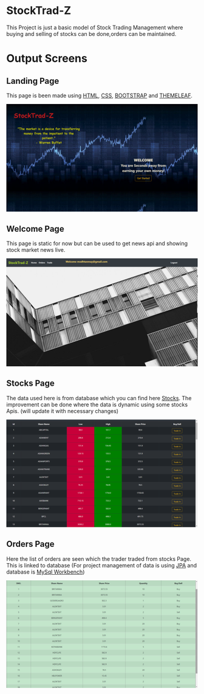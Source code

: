 # StockTrad-Z
This Project is just a basic model of Stock Trading Management where buying and selling of stocks can be done,orders can be maintained.

# Output Screens
## Landing Page
This page is been made using [HTML](https://developer.mozilla.org/en-US/docs/Web/HTML#:~:text=HTML%20(HyperText%20Markup%20Language)%20is,functionality%2Fbehavior%20(JavaScript).), 
[CSS](https://developer.mozilla.org/en-US/docs/Web/CSS), [BOOTSTRAP](https://getbootstrap.com/) and [THEMELEAF](https://www.thymeleaf.org/).

![Landing Page](Share-Data/snippets/landingPage.png)


## Welcome Page
This page is static for now but can be used to get news api and showing stock market news live.

![Welcome Page](Share-Data/snippets/welcomePage.png)

## Stocks Page
The data used here is from database which you can find here [Stocks](https://github.com/modhtanmay/Stock-Trading-Management/blob/master/Share-Data/Sql%20Scripts/shares.sql). The improvement can be done where the data is dynamic using some stocks Apis. (will update it with necessary changes)

![Stocks](Share-Data/snippets/stocksPage.png)


## Orders Page
Here the list of orders are seen which the trader traded from stocks Page. This is linked to database (For project management of data is using [JPA](https://spring.io/projects/spring-data-jpa) and database is [MySql Workbench](https://www.mysql.com/products/workbench/))

![Stocks](Share-Data/snippets/ordersPage.png)
